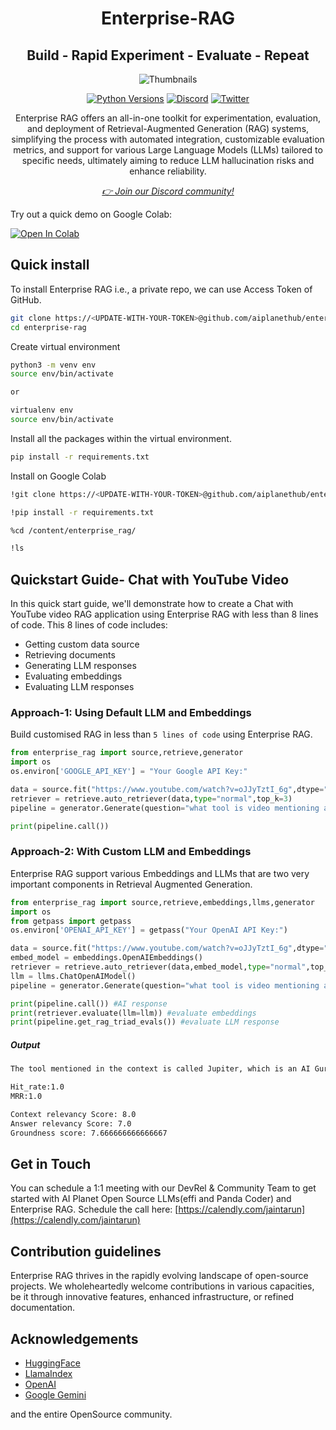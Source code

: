 <div align="center">
<h1 align="center">Enterprise-RAG</h1>
<h2 align="center">Build - Rapid Experiment - Evaluate - Repeat</h2>

![Thumbnails](https://github.com/aiplanethub/enterprise_rag/assets/132284203/489bb644-f87e-4477-a639-a63552f84cd7)

<a href="https://img.shields.io/badge/Python-3.8%20%7C%203.9%20%7C%203.10-3776AB.svg?style=flat&logo=python&logoColor=white"><img src="https://img.shields.io/badge/Python-3.8%20%7C%203.9%20%7C%203.10-3776AB.svg?style=flat&logo=python&logoColor=white" alt="Python Versions"></a>
<a href="https://discord.gg/4aWV7He2QU"><img src="https://dcbadge.vercel.app/api/server/4aWV7He2QU?style=flat" alt="Discord" /></a>
<a href="https://twitter.com/aiplanethub"><img src="https://img.shields.io/twitter/follow/aiplanethub" alt="Twitter" /></a>
<!-- <a href="https://colab.research.google.com/drive/1y6_0MoNWjS9wugv0askP1Jb7zrY_sQT-?usp=sharing"><img src="https://camo.githubusercontent.com/84f0493939e0c4de4e6dbe113251b4bfb5353e57134ffd9fcab6b8714514d4d1/68747470733a2f2f636f6c61622e72657365617263682e676f6f676c652e636f6d2f6173736574732f636f6c61622d62616467652e737667" alt="Colab" /></a> -->

<p>Enterprise RAG offers an all-in-one toolkit for experimentation, evaluation, and deployment of Retrieval-Augmented Generation (RAG) systems, simplifying the process with automated integration, customizable evaluation metrics, and support for various Large Language Models (LLMs) tailored to specific needs, ultimately aiming to reduce LLM hallucination risks and enhance reliability.</p>
<i><a href="https://discord.gg/4aWV7He2QU">👉 Join our Discord community!</a></i>
</div>

Try out a quick demo on Google Colab:

[![Open In Colab](https://colab.research.google.com/assets/colab-badge.svg)](https://colab.research.google.com/drive/1dJZF5113e5XQsm6GxuW3ShYCBZcUs3-_?usp=sharing)

## Quick install

To install Enterprise RAG i.e., a private repo, we can use Access Token of GitHub. 

```bash
git clone https://<UPDATE-WITH-YOUR-TOKEN>@github.com/aiplanethub/enterprise-rag.git
cd enterprise-rag
```

Create virtual environment

```bash
python3 -m venv env 
source env/bin/activate

or

virtualenv env
source env/bin/activate
```

Install all the packages within the virtual environment. 

```bash
pip install -r requirements.txt
```

Install on Google Colab

```bash
!git clone https://<UPDATE-WITH-YOUR-TOKEN>@github.com/aiplanethub/enterprise-rag.git

!pip install -r requirements.txt

%cd /content/enterprise_rag/

!ls
```

## Quickstart Guide- Chat with YouTube Video

In this quick start guide, we'll demonstrate how to create a Chat with YouTube video RAG application using Enterprise RAG with less than 8 lines of code. This 8 lines of code includes:
* Getting custom data source
* Retrieving documents
* Generating LLM responses
* Evaluating embeddings
* Evaluating LLM responses

### Approach-1: Using Default LLM and Embeddings

Build customised RAG in less than ``5 lines of code`` using Enterprise RAG. 

```python
from enterprise_rag import source,retrieve,generator
import os
os.environ['GOOGLE_API_KEY'] = "Your Google API Key:"

data = source.fit("https://www.youtube.com/watch?v=oJJyTztI_6g",dtype="youtube",chunk_size=512,chunk_overlap=50)
retriever = retrieve.auto_retriever(data,type="normal",top_k=3)
pipeline = generator.Generate(question="what tool is video mentioning about?",retriever=retriever)

print(pipeline.call())
```

### Approach-2: With Custom LLM and Embeddings

Enterprise RAG support various Embeddings and LLMs that are two very important components in Retrieval Augmented Generation. 

```python
from enterprise_rag import source,retrieve,embeddings,llms,generator
import os
from getpass import getpass
os.environ['OPENAI_API_KEY'] = getpass("Your OpenAI API Key:")

data = source.fit("https://www.youtube.com/watch?v=oJJyTztI_6g",dtype="youtube",chunk_size=1024,chunk_overlap=0)
embed_model = embeddings.OpenAIEmbeddings()
retriever = retrieve.auto_retriever(data,embed_model,type="normal",top_k=4)
llm = llms.ChatOpenAIModel()
pipeline = generator.Generate(question="what tool is video mentioning about?",retriever=retriever,llm=llm)

print(pipeline.call()) #AI response
print(retriever.evaluate(llm=llm)) #evaluate embeddings
print(pipeline.get_rag_triad_evals()) #evaluate LLM response
```

##### Output

```bash
The tool mentioned in the context is called Jupiter, which is an AI Guru designed to simplify the learning of complex data science topics. Users can access Jupiter by logging into AI Planet, accessing any course for free, and then requesting explanations of topics from Jupiter in various styles, such as in the form of a movie plot. Jupiter aims to make AI education more accessible and interactive for everyone.

Hit_rate:1.0
MRR:1.0

Context relevancy Score: 8.0
Answer relevancy Score: 7.0
Groundness score: 7.666666666666667
```

## Get in Touch

You can schedule a 1:1 meeting with our DevRel & Community Team to get started with AI Planet Open Source LLMs(effi and Panda Coder) and Enterprise RAG. Schedule the call here: [https://calendly.com/jaintarun](https://calendly.com/jaintarun)

## Contribution guidelines

Enterprise RAG thrives in the rapidly evolving landscape of open-source projects. We wholeheartedly welcome contributions in various capacities, be it through innovative features, enhanced infrastructure, or refined documentation.

## Acknowledgements

* [HuggingFace](https://github.com/huggingface)
* [LlamaIndex](https://github.com/jerryjliu/llama_index)
* [OpenAI](https://github.com/openai)
* [Google Gemini](https://ai.google.dev/)
  
and the entire OpenSource community.
